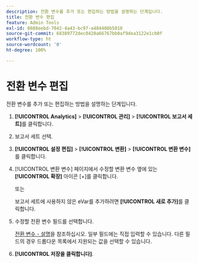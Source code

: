 ```yaml
---
description: 전환 변수를 추가 또는 편집하는 방법을 설명하는 단계입니다.
title: 전환 변수 편집
feature: Admin Tools
exl-id: 0688eebd-7042-4a43-bc97-a484408b5018
source-git-commit: 68389772dec0420a66767bb0af9dea3122e1cb0f
workflow-type: ht
source-wordcount: '0'
ht-degree: 100%

---
```


# 전환 변수 편집

전환 변수를 추가 또는 편집하는 방법을 설명하는 단계입니다.

1. **[!UICONTROL Analytics]** > **[!UICONTROL 관리]** > **[!UICONTROL 보고서 세트]**&#x200B;를 클릭합니다.
1. 보고서 세트 선택.
1. **[!UICONTROL 설정 편집]** > **[!UICONTROL 변환]** > **[!UICONTROL 변환 변수]**&#x200B;를 클릭합니다.
1. [!UICONTROL 변환 변수] 페이지에서 수정할 변환 변수 옆에 있는 **[!UICONTROL 확장]** 아이콘 [+]를 클릭합니다.

   또는

   보고서 세트에 사용하지 않은 eVar를 추가하려면 **[!UICONTROL 새로 추가]**&#x200B;를 클릭합니다.
1. 수정할 전환 변수 필드를 선택합니다.

   [전환 변수 - 설명](/help/admin/admin/c-manage-report-suites/c-edit-report-suites/conversion-var-admin/conversion-var-admin.md#section_7C317BB0287A4B8EB0A1A4ECC40627BF)을 참조하십시오. 일부 필드에는 직접 입력할 수 있습니다. 다른 필드의 경우 드롭다운 목록에서 지원되는 값을 선택할 수 있습니다.
1. **[!UICONTROL 저장을 클릭합니다]**.
